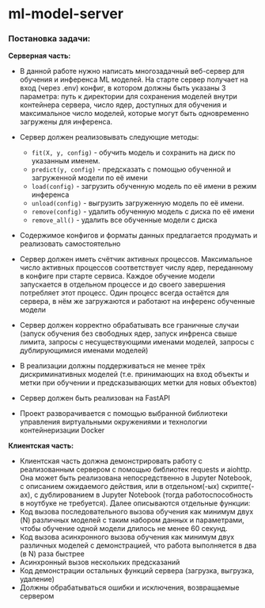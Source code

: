 # ml-model-server

### Постановка задачи:

**Серверная часть:**

- В данной работе нужно написать многозадачный веб-сервер для обучения и инференса ML моделей. На старте сервер получает на вход (через .env) конфиг, в котором должны быть указаны 3 параметра: путь к директории для сохранения моделей внутри контейнера сервера, число ядер, доступных для обучения и максимальное число моделей, которые могут быть одновременно загружены для инференса.


- Сервер должен реализовывать следующие методы:
    + `fit(X, y, config)` - обучить модель и сохранить на диск по указанным именем. 
    + `predict(y, config)` - предсказать с помощью обученной и загруженной модели по её имени
    + `load(config)` - загрузить обученную модель по её имени в режим инференса 
    + `unload(config)` - выгрузить загруженную модель по её имени. 
    + `remove(config)` - удалить обученную модель с диска по её имени
    + `remove_all()` - удалить все обученные модели с диска


- Содержимое конфигов и форматы данных предлагается продумать и реализовать самостоятельно
- Сервер должен иметь счётчик активных процессов. Максимальное число активных процессов соответствует числу ядер, переданному в конфиге при старте сервиса. Каждое обучение модели запускается в отдельном процессе и до своего завершения потребляет этот процесс. Один процесс всегда остаётся для сервера, в нём же загружаются и работают на инференс обученные модели
- Сервер должен корректно обрабатывать все граничные случаи (запуск обучения без свободных ядер, запуск инфренса свыше лимита, запросы с несуществующими именами моделей, запросы с дублирующимися именами моделей)
- В реализации должны поддерживаться не менее трёх дискриминативных моделей (т.е. принимающих на вход объекты и метки при обучении и предсказывающих метки для новых объектов)
+ Сервер должен быть реализован на FastAPI
- Проект разворачивается с помощью выбранной библиотеки управления виртуальными окружениями и технологии контейнеризации Docker

**Клиентская часть:**

- Клиентская часть должна демонстрировать работу с реализованным сервером с помощью библиотек requests и aiohttp. Она может быть реализована непосредственно в Jupyter Notebook, с описанием ожидаемого действия, или в отдельном(-ых) скрипте(-ах), с дублированием в Jupyter Notebook (тогда работоспособность в ноутбуке не требуется). Далее описываются отдельные функции:
- Код вызова последовательного вызова обучения как минимум двух (N) различных моделей с таким набором данных и параметрами, чтобы обучение одной модели длилось не менее 60 секунд.
- Код вызова асинхронного вызова обучения как минимум двух различных моделей с демонстрацией, что работа выполняется в два (в N) раза быстрее
- Асинхронный вызов нескольких предсказаний
- Код демонстрации остальных функций сервера (загрузка, выгрузка, удаление)
- Должны обрабатываться ошибки и исключения, возвращаемые сервером
